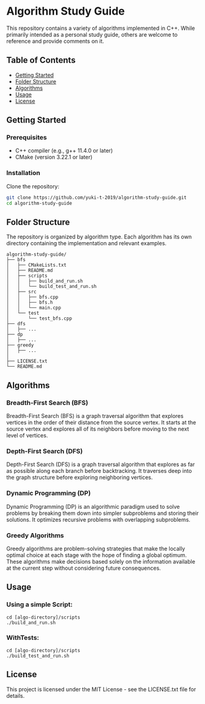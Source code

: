 # Algorithm Study Guide
This repository contains a variety of algorithms implemented in C++. 
While primarily intended as a personal study guide, others are welcome to reference and provide comments on it.

## Table of Contents
- [Getting Started](#getting-started)
- [Folder Structure](#folder-structure)
- [Algorithms](#algorithms)
- [Usage](#usage)
- [License](#license)


## Getting Started
### Prerequisites
- C++ compiler (e.g., g++ 11.4.0 or later)
- CMake (version 3.22.1 or later)

### Installation
Clone the repository:
```bash
git clone https://github.com/yuki-t-2019/algorithm-study-guide.git
cd algorithm-study-guide
```


## Folder Structure
The repository is organized by algorithm type.
Each algorithm has its own directory containing the implementation and relevant examples.
```
algorithm-study-guide/
├── bfs
│   ├── CMakeLists.txt
│   ├── README.md
│   ├── scripts
│   │   ├── build_and_run.sh
│   │   └── build_test_and_run.sh
│   ├── src
│   │   ├── bfs.cpp
│   │   ├── bfs.h
│   │   └── main.cpp
│   └── test
│       └── test_bfs.cpp
├── dfs
│   ├── ...
├── dp
│   ├── ...
├── greedy
│   ├── ...
│
├── LICENSE.txt
└── README.md
```

## Algorithms
### Breadth-First Search (BFS)
Breadth-First Search (BFS) is a graph traversal algorithm that explores vertices in the order of their distance from the source vertex. It starts at the source vertex and explores all of its neighbors before moving to the next level of vertices.

### Depth-First Search (DFS)
Depth-First Search (DFS) is a graph traversal algorithm that explores as far as possible along each branch before backtracking. It traverses deep into the graph structure before exploring neighboring vertices.

### Dynamic Programming (DP)
Dynamic Programming (DP) is an algorithmic paradigm used to solve problems by breaking them down into simpler subproblems and storing their solutions. It optimizes recursive problems with overlapping subproblems.

### Greedy Algorithms
Greedy algorithms are problem-solving strategies that make the locally optimal choice at each stage with the hope of finding a global optimum. These algorithms make decisions based solely on the information available at the current step without considering future consequences.


## Usage
### Using a simple Script:
```
cd [algo-directory]/scripts
./build_and_run.sh
```
### WithTests:
```
cd [algo-directory]/scripts
./build_test_and_run.sh
```


## License
This project is licensed under the MIT License - see the LICENSE.txt file for details.
